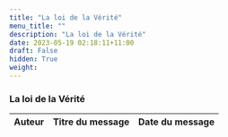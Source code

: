 ```yaml
---
title: "La loi de la Vérité"
menu_title: ""
description: "La loi de la Vérité"
date: 2023-05-19 02:18:11+11:00
draft: False
hidden: True
weight:
---
```

### La loi de la Vérité

**Auteur** | **Titre du message** | **Date du message**  
---|---|---
